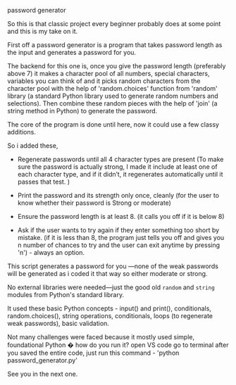 password generator 

So this is that classic project every beginner probably does at some point and this is my take on it.

First off a password generator is a program that takes password length as the input and generates a password for you. 

The backend for this one is, once you give the password length (preferably above 7) it makes a character pool of all numbers, special characters, variables you can think of and it picks random characters from the character pool with the help of 'random.choices' function from 'random' library (a standard Python library used to generate random numbers and selections). Then combine these random pieces with the help of 'join' (a string method in Python) to generate the password. 

The core of the program is done until here, now it could use a few classy additions.

So i added these, 
* Regenerate passwords until all 4 character types are present (To make sure the password is actually strong, I made it include at least one of each character type, and if it didn’t, it regenerates automatically until it passes that test. )

* Print the password and its strength only once, cleanly (for the user to know whether their password is Strong or moderate)

* Ensure the password length is at least 8. (it calls you off if it is below 8)

* Ask if the user wants to try again if they enter something too short by mistake. (if it is less than 8, the program just tells you off and gives you n number of chances to try and the user can exit anytime by pressing 'n') - always an option.

This script generates a password for you —none of the weak passwords will be generated as i coded it that way so either moderate or strong.

No external libraries were needed—just the good old `random` and `string` modules from Python's standard library.

It used these basic Python concepts - input() and print(), conditionals, random.choices(), string operations, conditionals, loops (to regenerate weak passwords), basic validation.

Not many challenges were faced because it mostly used simple, foundational Python � how do you run it? open VS code go to terminal after you saved the entire code, just run this command - 'python password_generator.py'

See you in the next one.